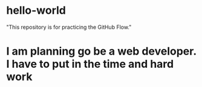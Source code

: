 # hello-world
"This repository is for practicing the GitHub Flow."

# I am planning go be a web developer. I have to put in the time and hard work

